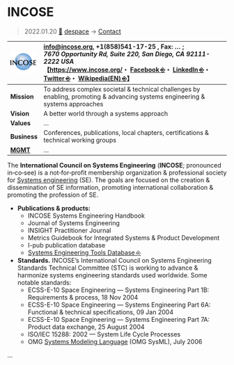 # INCOSE
> 2022.01.20 [🚀](../../index/index.md) [despace](../index.md) → [Contact](../contact.md)

|[![](../f/contact/i/incose_logo1_thumb.webp)](../f/contact/i/incose_logo1.svg)|<info@incose.org>, +1(858)541-17-25 , Fax: … ;<br> *7670 Opportunity Rd, Suite 220, San Diego, CA 92111-2222  USA*<br> 【<https://www.incose.org/>・ [Facebook ⎆](https://www.facebook.com/INCOSE/)・ [LinkedIn ⎆](https://www.linkedin.com/company/incose)・ [Twitter ⎆](https://twitter.com/incose_org)・ [Wikipedia(EN) ⎆](https://en.wikipedia.org/wiki/International_Council_on_Systems_Engineering)】|
|:--|:--|
|**Mission**|To address complex societal & technical challenges by enabling, promoting & advancing systems engineering & systems approaches|
|**Vision**|A better world through a systems approach|
|**Values**|…|
|**Business**|Conferences, publications, local chapters, certifications & technical working groups|
|**[MGMT](../mgmt.md)**|…|

The **International Council on Systems Engineering** (**INCOSE**; pronounced in‑co‑see) is a not‑for‑profit membership organization & professional society for [Systems engineering](../se.md) (SE). The goals are focused on the creation & dissemination of SE information, promoting international collaboration & promoting the profession of SE.

   - **Publications & products:**
      - INCOSE Systems Engineering Handbook
      - Journal of Systems Engineering
      - INSIGHT Practitioner Journal
      - Metrics Guidebook for Integrated Systems & Product Development
      - I-pub publication database
      - [Systems Engineering Tools Database ⎆](https://www.systemsengineeringtools.com/)
   - **Standards.** INCOSE’s International Council on Systems Engineering Standards Technical Committee (STC) is working to advance & harmonize systems engineering standards used worldwide. Some notable standards:
      - ECSS-E-10 Space Engineering — Systems Engineering Part 1B: Requirements & process, 18 Nov 2004
      - ECSS-E-10 Space Engineering — Systems Engineering Part 6A: Functional & technical specifications, 09 Jan 2004
      - ECSS-E-10 Space Engineering — Systems Engineering Part 7A: Product data exchange, 25 August 2004
      - ISO/IEC 15288: 2002 — System Life Cycle Processes
      - OMG [Systems Modeling Language](../sysml.md) (OMG SysML), July 2006

<p style="page-break-after:always"> </p>

…

